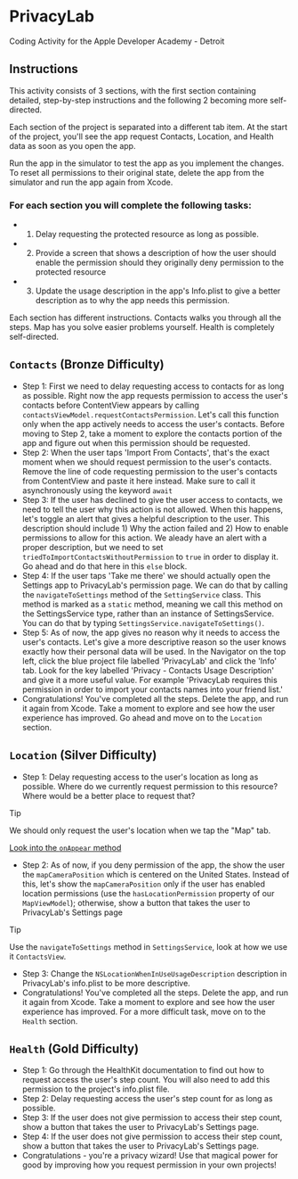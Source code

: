 # PrivacyLab
Coding Activity for the Apple Developer Academy - Detroit

## Instructions

This activity consists of 3 sections, with the first section containing detailed, step-by-step instructions and the following 2 becoming more self-directed. 

Each section of the project is separated into a different tab item. At the start of the project, you'll see the app request Contacts, Location, and Health data as soon as you open the app.

Run the app in the simulator to test the app as you implement the changes.
To reset all permissions to their original state, delete the app from the simulator and run the app again from Xcode.

### For each section you will complete the following tasks:
- 1. Delay requesting the protected resource as long as possible.
- 2. Provide a screen that shows a description of how the user should enable the permission should they originally deny permission to the protected resource
- 3. Update the usage description in the app's Info.plist to give a better description as to why the app needs this permission.

Each section has different instructions. Contacts walks you through all the steps. Map has you solve easier problems yourself. Health is completely self-directed.

## `Contacts` (Bronze Difficulty)
- Step 1: First we need to delay requesting access to contacts for as long as possible. Right now the app requests permission to access the user's contacts before ContentView appears by calling `contactsViewModel.requestContactsPermission`. Let's call this function only when the app actively needs to access the user's contacts. Before moving to Step 2, take a moment to explore the contacts portion of the app and figure out when this permission should be requested.
- Step 2: When the user taps 'Import From Contacts', that's the exact moment when we should request permission to the user's contacts. Remove the line of code requesting permission to the user's contacts from ContentView and paste it here instead. Make sure to call it asynchronously using the keyword `await`
- Step 3: If the user has declined to give the user access to contacts, we need to tell the user why this action is not allowed. When this happens, let's toggle an alert that gives a helpful description to the user. This description should include 1) Why the action failed and 2) How to enable permissions to allow for this action. We aleady have an alert with a proper description, but we need to set `triedToImportContactsWithoutPermission` to `true` in order to display it. Go ahead and do that here in this `else` block.
- Step 4: If the user taps 'Take me there' we should actually open the Settings app to PrivacyLab's permission page. We can do that by calling the `navigateToSettings` method of the `SettingService` class. This method is marked as a `static` method, meaning we call this method on the SettingsService type, rather than an instance of SettingsService. You can do that by typing `SettingsService.navigateToSettings()`.
- Step 5: As of now, the app gives no reason why it needs to access the user's contacts. Let's give a more descriptive reason so the user knows exactly how their personal data will be used. In the Navigator on the top left, click the blue project file labelled 'PrivacyLab' and click the 'Info' tab. Look for the key labelled 'Privacy - Contacts Usage Description' and give it a more useful value. For example 'PrivacyLab requires this permission in order to import your contacts names into your friend list.'
- Congratulations! You've completed all the steps. Delete the app, and run it again from Xcode. Take a moment to explore and see how the user experience has improved. Go ahead and move on to the `Location` section.

## `Location` (Silver Difficulty)

- Step 1: Delay requesting access to the user's location as long as possible. Where do we currently request permission to this resource? Where would be a better place to request that?
> [!TIP]
> We should only request the user's location when we tap the "Map" tab.
>
> [Look into the `onAppear` method](https://www.hackingwithswift.com/quick-start/swiftui/how-to-respond-to-view-lifecycle-events-onappear-and-ondisappear)
- Step 2: As of now, if you deny permission of the app, the show the user the `mapCameraPosition` which is centered on the United States. Instead of this, let's show the `mapCameraPosition` only if the user has enabled location permissions (use the `hasLocationPermission` property of our `MapViewModel`); otherwise, show a button that takes the user to PrivacyLab's Settings page
> [!TIP]
>  Use the `navigateToSettings` method in `SettingsService`, look at how we use it `ContactsView`.
- Step 3: Change the `NSLocationWhenInUseUsageDescription` description in PrivacyLab's info.plist to be more descriptive.
- Congratulations! You've completed all the steps. Delete the app, and run it again from Xcode. Take a moment to explore and see how the user experience has improved. For a more difficult task, move on to the `Health` section.

## `Health` (Gold Difficulty)

- Step 1: Go through the HealthKit documentation to find out how to request access the user's step count. You will also need to add this permission to the project's info.plist file.
- Step 2: Delay requesting access the user's step count for as long as possible.
- Step 3: If the user does not give permission to access their step count, show  a button that takes the user to PrivacyLab's Settings page.
- Step 4: If the user does not give permission to access their step count, show  a button that takes the user to PrivacyLab's Settings page.
- Congratulations - you're a privacy wizard! Use that magical power for good by improving how you request permission in your own projects!
